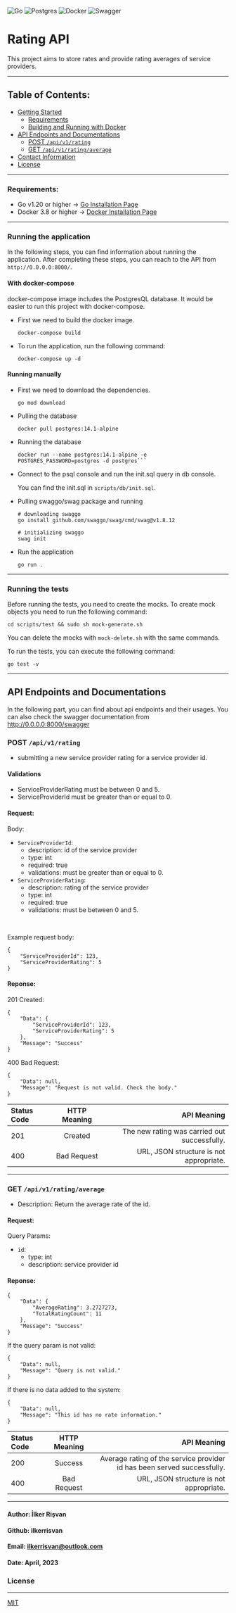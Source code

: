 ![Go](	https://img.shields.io/badge/Go-00ADD8?style=for-the-badge&logo=go&logoColor=white)
![Postgres](https://img.shields.io/badge/postgres-%23316192.svg?style=for-the-badge&logo=postgresql&logoColor=white)
![Docker](https://img.shields.io/badge/docker-%230db7ed.svg?style=for-the-badge&logo=docker&logoColor=white)
![Swagger](https://img.shields.io/badge/-Swagger-%23Clojure?style=for-the-badge&logo=swagger&logoColor=white)

# Rating API

This project aims to store rates and provide rating averages of service providers.

<hr/>

## Table of Contents:

- [Getting Started](#getting-started)
    - [Requirements](#requirements)
    - [Building and Running with Docker](#with-docker)
- [API Endpoints and Documentations](#api-endpoints-and-documentations)
    - [POST `/api/v1/rating`](#post-ratings)
    - [GET `/api/v1/rating/average`](#get-average)
- [Contact Information](#contact-information)
- [License](#license)
<hr/>


### Requirements:

- Go v1.20 or higher -> [Go Installation Page](https://go.dev/dl/)
- Docker 3.8 or higher -> [Docker Installation Page](https://docs.docker.com/engine/install/)
<hr/>

### Running the application

In the following steps, you can find information about running the application. After completing these steps, you can reach to the API from `http://0.0.0.0:8000/`.

#### With docker-compose
docker-compose image includes the PostgresQL database. It would be easier to run this project with docker-compose.

- First we need to build the docker image.

  ```
  docker-compose build
  ```

- To run the application, run the following command:

  ```
  docker-compose up -d
  ```

#### Running manually

- First we need to download the dependencies.
  
  ```
  go mod download
  ```

- Pulling the database

  ```
  docker pull postgres:14.1-alpine
  ```

- Running the database
  ```
  docker run --name postgres:14.1-alpine -e POSTGRES_PASSWORD=postgres -d postgres```
  ```
- Connect to the psql console and run the init.sql query in db console.

  You can find the init.sql in `scripts/db/init.sql`.

- Pulling swaggo/swag package and running

  ```
  # downloading swaggo
  go install github.com/swaggo/swag/cmd/swag@v1.8.12
  
  # initializing swaggo
  swag init
  ```

- Run the application
  
  ```
  go run .
  ```

<hr/>

### Running the tests

Before running the tests, you need to create the mocks. To create mock objects you need to run the following command:

```cd scripts/test && sudo sh mock-generate.sh```

You can delete the mocks with `mock-delete.sh` with the same commands.

To run the tests, you can execute the following command:

```go test -v```

<hr/>

## API Endpoints and Documentations

In the following part, you can find about api endpoints and their usages. You can also check the swagger documentation from http://0.0.0.0:8000/swagger

### POST `/api/v1/rating`

- submitting a new service provider rating for a service provider id. 

#### Validations
- ServiceProviderRating must be between 0 and 5.
- ServiceProviderId must be greater than or equal to 0.

#### Request:

Body:

- `ServiceProviderId`:
  - description: id of the service provider 
  - type: int
  - required: true
  - validations: must be greater than or equal to 0.
- `ServiceProviderRating`:
  - description: rating of the service provider
  - type: int
  - required: true
  - validations: must be between 0 and 5.

<br/>

Example request body:

``` 
{
    "ServiceProviderId": 123,
    "ServiceProviderRating": 5
}
```

#### Reponse:

201 Created:
```
{
    "Data": {
        "ServiceProviderId": 123,
        "ServiceProviderRating": 5
    },
    "Message": "Success"
}
```

400 Bad Request:

```
{
    "Data": null,
    "Message": "Request is not valid. Check the body."
}
```
| Status Code  | HTTP Meaning |                                  API Meaning |
| :------------ |:---------------:|---------------------------------------------:|
| 201    | Created| The new rating was carried out successfully. |
| 400     | Bad Request       |      URL, JSON structure is not appropriate. |

<hr/>

### GET `/api/v1/rating/average`

- Description: Return the average rate of the id.


#### Request:

Query Params:
- `id`:
  - type: int
  - description: service provider id


#### Reponse:

```
{
    "Data": {
        "AverageRating": 3.2727273,
        "TotalRatingCount": 11
    },
    "Message": "Success"
}
```

If the query param is not valid:

```
{
    "Data": null,
    "Message": "Query is not valid."
}
```

If there is no data added to the system:

```
{
    "Data": null,
    "Message": "This id has no rate information."
}
```

| Status Code  | HTTP Meaning |                                                             API Meaning |
| :------------ |:---------------:|------------------------------------------------------------------------:|
| 200    | Success| Average rating of the service provider id has been served successfully. |
| 400     | Bad Request       |                                 URL, JSON structure is not appropriate. |


<hr/>

#### Author: İlker Rişvan

#### Github: ilkerrisvan

#### Email: ilkerrisvan@outlook.com

#### Date: April, 2023

### License

<hr/>

[MIT](https://choosealicense.com/licenses/mit/)